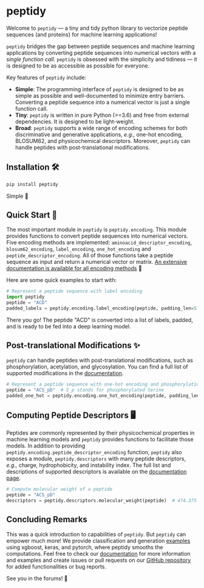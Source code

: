 # peptidy

Welcome to `peptidy` &mdash; a tiny and tidy python library to vectorize peptide sequences (and proteins) for machine learning applications!

`peptidy` bridges the gap between peptide sequences and machine learning applications by converting peptide sequences into numerical vectors with a *single function call*. `peptidy` is obsessed with the simplicity and tidiness &mdash; it is designed to be as accessible as possible for everyone.

Key features of `peptidy` include:
- **Simple**: The programming interface of `peptidy` is designed to be as simple as possible and well-documented to minimize entry barriers. Converting a peptide sequence into a numerical vector is just a single function call.
- **Tiny**: `peptidy` is written in pure Python (>=3.6) and free from external dependencies. It is designed to be light-weight.
- **Broad**: `peptidy` supports a wide range of encoding schemes for both discriminative and generative applications, *e.g.,* one-hot encoding, BLOSUM62, and physicochemical descriptors. Moreover, `peptidy` can handle peptides with post-translational modifications.

## Installation :hammer_and_wrench:
```bash
pip install peptidy
```
Simple :shrug:

## Quick Start :rocket:
The most important module in `peptidy` is `peptidy.encoding`. This module provides functions to convert peptide sequences into numerical vectors. Five encoding methods are implemented: `aminoacid_descriptor_encoding`, `blosum62_encoding`, `label_encoding`, `one_hot_encoding` and `peptide_descriptor_encoding`. All of those functions take a peptide sequence as input and return a numerical vector or matrix. [An extensive documentation is available for all encoding methods](https://molml.github.io/peptidy/api/encoding/) :book:

Here are some quick examples to start with:

```python
# Represent a peptide sequence with label encoding
import peptidy
peptide = "ACD"
padded_labels = peptidy.encoding.label_encoding(peptide, padding_len=5)  # [1, 2, 3, 0, 0]
```
There you go! The peptide "ACD" is converted into a list of labels, padded, and is ready to be fed into a deep learning model.


## Post-translational Modifications :sparkles:
`peptidy` can handle peptides with post-translational modifications, such as phosphorylation, acetylation, and glycosylation. You can find a full list of supported modifications in the [documentation](https://molml.github.io/peptidy/api/biology/).

```python
# Represent a peptide sequence with one-hot encoding and phosphorylation
peptide = "ACS_pD"  # S_p stands for phosphorylated Serine
padded_one_hot = peptidy.encoding.one_hot_encoding(peptide, padding_len=5)  # (5, 29)
```

## Computing Peptide Descriptors :desktop_computer:
Peptides are commonly represented by their physicochemical properties in machine learning models and `peptidy` provides functions to facilitate those models. In addition to providing `peptidy.encoding.peptide_descriptor_encoding` function, `peptidy` also exposes a module, `peptidy.descriptors` with many peptide descriptors, *e.g.,* charge, hydrophobicity, and instability index. The full list and descriptions of supported descriptors is available on the [documentation page](https://molml.github.io/peptidy/api/descriptors/).

```python
# Compute molecular weight of a peptide
peptide = "ACS_pD"
descriptors = peptidy.descriptors.molecular_weight(peptide)  # 474.375
```

## Concluding Remarks

This was a quick introduction to capabilities of `peptidy`. But `peptidy` can empower much more! We provide classification and generation [examples](https://github.com/molML/peptidy/tree/main/examples) using xgboost, keras, and pytorch, where peptidy smooths the computations. Feel free to check our [documentation](https://molml.github.io/peptidy/) for more information and examples and create issues or pull requests on our [GitHub repository](https://github.com/molML/peptidy/issues) for added functionalities or bug reports.

See you in the forums! :wave:
